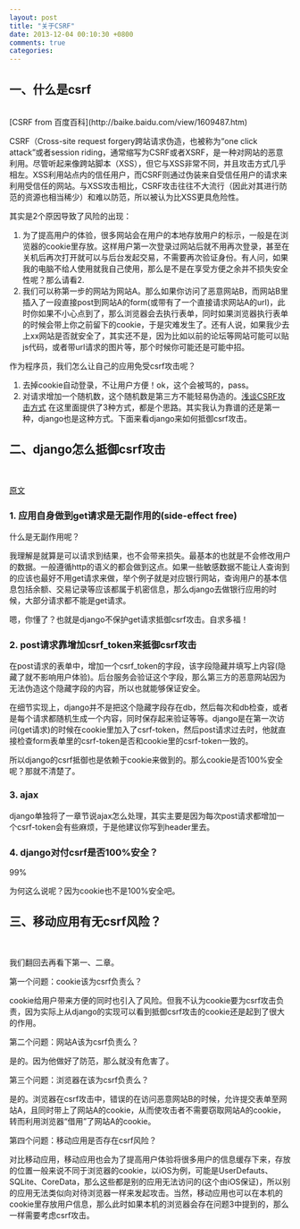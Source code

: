 ```yaml
---
layout: post
title: "关于CSRF"
date: 2013-12-04 00:10:30 +0800
comments: true
categories: 
---
```


## 一、什么是csrf
<br/>
[CSRF from 百度百科](http://baike.baidu.com/view/1609487.htm)

CSRF（Cross-site request forgery跨站请求伪造，也被称为“one click attack”或者session riding，通常缩写为CSRF或者XSRF，是一种对网站的恶意利用。尽管听起来像跨站脚本（XSS），但它与XSS非常不同，并且攻击方式几乎相左。XSS利用站点内的信任用户，而CSRF则通过伪装来自受信任用户的请求来利用受信任的网站。与XSS攻击相比，CSRF攻击往往不大流行（因此对其进行防范的资源也相当稀少）和难以防范，所以被认为比XSS更具危险性。

其实是2个原因导致了风险的出现：

1. 为了提高用户的体验，很多网站会在用户的本地存放用户的标示，一般是在浏览器的cookie里存放。这样用户第一次登录过网站后就不用再次登录，甚至在关机后再次打开就可以与后台发起交易，不需要再次验证身份。有人问，如果我的电脑不给人使用就我自己使用，那么是不是在享受方便之余并不损失安全性呢？那么请看2.
2. 我们可以称第一步的网站为网站A。那么如果你访问了恶意网站B，而网站B里插入了一段直接post到网站A的form(或带有了一个直接请求网站A的url)，此时你如果不小心点到了，那么浏览器会去执行表单，同时如果浏览器执行表单的时候会带上你之前留下的cookie，于是灾难发生了。还有人说，如果我少去上xx网站是否就安全了，其实还不是，因为比如以前的论坛等网站可能可以贴js代码，或者带url请求的图片等，那个时候你可能还是可能中招。

作为程序员，我们怎么让自己的应用免受csrf攻击呢？

1. 去掉cookie自动登录，不让用户方便！ok，这个会被骂的，pass。
2. 对请求增加一个随机数，这个随机数是第三方不能轻易伪造的。[浅谈CSRF攻击方式](http://www.cnblogs.com/hyddd/archive/2009/04/09/1432744.html) 在这里面提供了3种方式，都是个思路。其实我认为靠谱的还是第一种，django也是这种方式。下面来看django来如何抵御csrf攻击。


## 二、django怎么抵御csrf攻击
<br/>

[原文](https://docs.djangoproject.com/en/dev/ref/contrib/csrf)

### 1. 应用自身做到get请求是无副作用的(side-effect free)

什么是无副作用呢？

我理解是就算是可以请求到结果，也不会带来损失。最基本的也就是不会修改用户的数据。一般遵循http的语义的都会做到这点。如果一些敏感数据不能让人查询到的应该也最好不用get请求来做，举个例子就是对应银行网站，查询用户的基本信息包括余额、交易记录等应该都属于机密信息，那么django去做银行应用的时候，大部分请求都不能是get请求。

嗯，你懂了？也就是django不保护get请求抵御csrf攻击。自求多福！

### 2. post请求靠增加csrf_token来抵御csrf攻击

在post请求的表单中，增加一个csrf_token的字段，该字段隐藏并填写上内容(隐藏了就不影响用户体验)。后台服务会验证这个字段，那么第三方的恶意网站因为无法伪造这个隐藏字段的内容，所以也就能够保证安全。

在细节实现上，django并不是把这个隐藏字段存在db，然后每次和db检查，或者是每个请求都随机生成一个内容，同时保存起来验证等等。django是在第一次访问(get请求)的时候在cookie里加入了csrf-token，然后post请求过去时，他就直接检查form表单里的csrf-token是否和cookie里的csrf-token一致的。

所以django的csrf抵御也是依赖于cookie来做到的。那么cookie是否100%安全呢？那就不清楚了。

### 3. ajax

django单独将了一章节说ajax怎么处理，其实主要是因为每次post请求都增加一个csrf-token会有些麻烦，于是他建议你写到header里去。

### 4. django对付csrf是否100%安全？

99%

为何这么说呢？因为cookie也不是100%安全吧。


## 三、移动应用有无csrf风险？
<br/>

<!--先说下我个人的经历。我最初是用的django搭建的一个面向移动应用的api，登陆那块我是直接继承并重载了django的auth模块，让其的验证逻辑按照我的逻辑进行的验证。同时因为不足够了解django，所以这个csrf防御就比较神奇的跟着django加入了。最初我还不知道csrf，然后在写调用api的例子时就发现了问题，后来折腾比较久才发现了有个csrftoken的东西必须带上。

当时囫囵吞枣，追求的是赶紧跑起来，很长一段时间都没再关注过什么是csrf，csrf有哪些危害等等问题。距离最初做这个快2年时间了，虽然其间花过时间，看过2次，但是都没个彻底思考。我心里一直有一个疑问，移动应用的api真的需要csrf防御么？-->

我们翻回去再看下第一、二章。

第一个问题：cookie该为csrf负责么？

cookie给用户带来方便的同时也引入了风险。但我不认为cookie要为csrf攻击负责，因为实际上从django的实现可以看到抵御csrf攻击的cookie还是起到了很大的作用。

第二个问题：网站A该为csrf负责么？

是的。因为他做好了防范，那么就没有危害了。

第三个问题：浏览器在该为csrf负责么？

是的。浏览器在csrf攻击中，错误的在访问恶意网站B的时候，允许提交表单至网站A，且同时带上了网站A的cookie，从而使攻击者不需要窃取网站A的cookie，转而利用浏览器“借用”了网站A的cookie。

第四个问题：移动应用是否存在csrf风险？

对比移动应用，移动应用也会为了提高用户体验将很多用户的信息缓存下来，存放的位置一般来说不同于浏览器的cookie，以iOS为例，可能是UserDefauts、SQLite、CoreData，那么这些都是别的应用无法访问的(这个由iOS保证)，所以别的应用无法类似向对待浏览器一样来发起攻击。当然，移动应用也可以在本机的cookie里存放用户信息，那么此时如果本机的浏览器会存在问题3中提到的，那么一样需要考虑csrf攻击。
